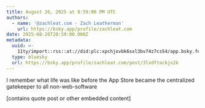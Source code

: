 ```yaml
---
title: August 26, 2025 at 8:59:00 PM UTC
authors:
  - name: '@zachleat.com - Zach Leatherman'
    url: https://bsky.app/profile/zachleat.com
date: 2025-08-26T20:59:00.000Z
metadata:
  uuid: >-
    11ty/import::rss::at://did:plc:xpchjovbk6sxl3bv74z7cs54/app.bsky.feed.post/3lxdftockjs2k
  type: bluesky
  url: https://bsky.app/profile/zachleat.com/post/3lxdftockjs2k
---
```

I remember what life was like before the App Store became the centralized gatekeeper to all non-web-software

[contains quote post or other embedded content]